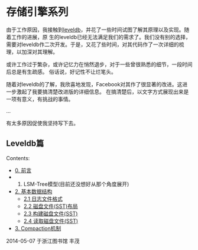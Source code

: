 # 存储引擎系列



由于工作原因，我接触到[leveldb](https://code.google.com/p/leveldb/)，并花了一些时间试图了解其原理以及实现。随着工作的进展，原
生的leveldb已经无法满足我们的需求了。我们没有别的选择，需要对leveldb作二次开发。于是，又花了些时间，对其代码作了一次详细的梳
理，以加深对其理解。

或许工作过于繁杂，或许记忆力在悄然退步，对于一些曾很熟悉的细节，一段时间后总是有生疏感。 俗话说，好记性不让烂笔头。

随着对leveldb的了解，我欣喜地发现，Facebook对其作了很显著的改进。这进一步激起了我要搞清楚改进版的详细信息。 在搞清楚后，以文字方式展现出来是一项有意义，有挑战的事情。

...

有太多原因促使我坚持写下去。

## Leveldb篇

Contents:
* [0. 前言](https://github.com/fengmao/notes/blob/master/xproject/Introduction.md)
* 1. LSM-Tree模型(目前还没想好从那个角度展开)
* [2. 基本数据结构](https://github.com/fengmao/notes/blob/master/xproject/BaseDefination.md)
  * [2.1 日志文件格式](https://github.com/fengmao/notes/blob/master/xproject/BaseDefination.md#21-%E6%97%A5%E5%BF%97%E6%96%87%E4%BB%B6%E6%A0%BC%E5%BC%8F)
  * [2.2 磁盘文件(SST)布局](https://github.com/fengmao/notes/blob/master/xproject/BaseDefination.md#22-%E7%A3%81%E7%9B%98%E6%96%87%E4%BB%B6sst%E5%B8%83%E5%B1%80)
  * [2.3 构建磁盘文件(SST)](https://github.com/fengmao/notes/blob/master/xproject/BaseDefination.md#23-%E7%A3%81%E7%9B%98%E6%96%87%E4%BB%B6sst%E6%9E%84%E5%BB%BA)
  * [2.4 读取磁盘文件(SST)](https://github.com/fengmao/notes/blob/master/xproject/BaseDefination.md#24-%E8%AF%BB%E5%8F%96sst%E6%96%87%E4%BB%B6)
* [3. Compaction机制](www.google.com.hk)



2014-05-07 于浙江图书馆 丰茂

